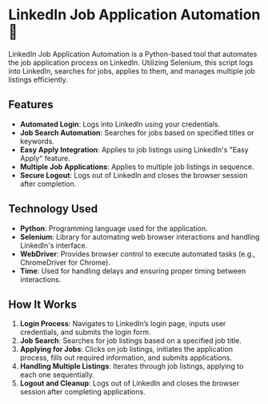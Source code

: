 # LinkedIn Job Application Automation 🤖

LinkedIn Job Application Automation is a Python-based tool that automates the job application process on LinkedIn. Utilizing Selenium, this script logs into LinkedIn, searches for jobs, applies to them, and manages multiple job listings efficiently.

## Features

- **Automated Login**: Logs into LinkedIn using your credentials.
- **Job Search Automation**: Searches for jobs based on specified titles or keywords.
- **Easy Apply Integration**: Applies to job listings using LinkedIn's "Easy Apply" feature.
- **Multiple Job Applications**: Applies to multiple job listings in sequence.
- **Secure Logout**: Logs out of LinkedIn and closes the browser session after completion.

## Technology Used

- **Python**: Programming language used for the application.
- **Selenium**: Library for automating web browser interactions and handling LinkedIn's interface.
- **WebDriver**: Provides browser control to execute automated tasks (e.g., ChromeDriver for Chrome).
- **Time**: Used for handling delays and ensuring proper timing between interactions.

## How It Works

1. **Login Process**: Navigates to LinkedIn’s login page, inputs user credentials, and submits the login form.
2. **Job Search**: Searches for job listings based on a specified job title.
3. **Applying for Jobs**: Clicks on job listings, initiates the application process, fills out required information, and submits applications.
4. **Handling Multiple Listings**: Iterates through job listings, applying to each one sequentially.
5. **Logout and Cleanup**: Logs out of LinkedIn and closes the browser session after completing applications.

